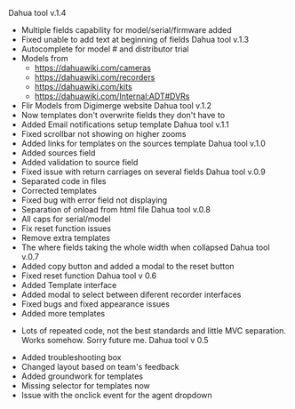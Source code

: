   Dahua tool v.1.4
  - Multiple fields capability for model/serial/firmware added
  - Fixed unable to add text at beginning of fields
  Dahua tool v.1.3
  - Autocomplete for model # and distributor trial
  - Models from 
    * https://dahuawiki.com/cameras 
    * https://dahuawiki.com/recorders 
    * https://dahuawiki.com/kits 
    * https://dahuawiki.com/Internal:ADT#DVRs
  - Flir Models from Digimerge website
  Dahua tool v.1.2
  - Now templates don't overwrite fields they don't have to
  - Added Email notifications setup template
  Dahua tool v.1.1
  - Fixed scrollbar not showing on higher zooms
  - Added links for templates on the sources template
  Dahua tool v.1.0
  - Added sources field
  - Added validation to source field
  - Fixed issue with return carriages on several fields
  Dahua tool v.0.9
  - Separated code in files
  - Corrected templates
  - Fixed bug with error field not displaying
  - Separation of onload from html file
  Dahua tool v.0.8
  - All caps for serial/model
  - Fix reset function issues
  - Remove extra templates
  - The where fields taking the whole width when collapsed
  Dahua tool v.0.7
  - Added copy button and added a modal to the reset button
  - Fixed reset function
  Dahua tool v 0.6
  - Added Template interface
  - Added modal to select between diferent recorder interfaces
  - Fixed bugs and fixed appearance issues
  - Added more templates
  + Lots of repeated code, not the best standards and little MVC separation. Works somehow. Sorry future me.
  Dahua tool v 0.5
  - Added troubleshooting box
  - Changed layout based on team's feedback
  - Added groundwork for templates
  - Missing selector for templates now
  - Issue with the onclick event for the agent dropdown

